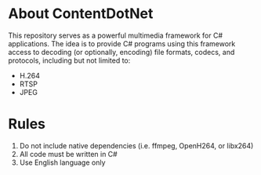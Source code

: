 # About ContentDotNet
This repository serves as a powerful multimedia framework for C# applications. The idea is to provide C# programs
using this framework access to decoding (or optionally, encoding) file formats, codecs, and protocols, including
but not limited to:
- H.264
- RTSP
- JPEG

# Rules
1. Do not include native dependencies (i.e. ffmpeg, OpenH264, or libx264)
2. All code must be written in C#
3. Use English language only

